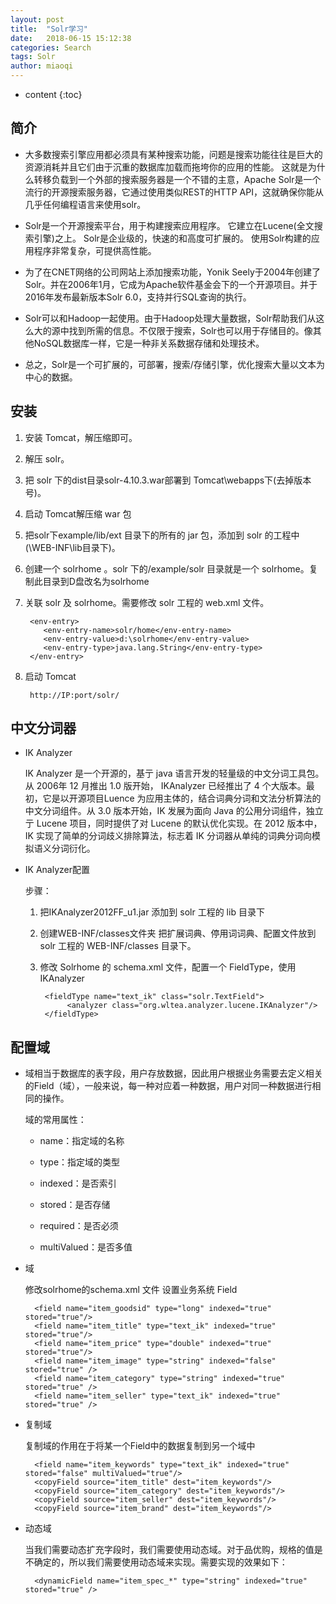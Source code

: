 ```yaml
---
layout: post
title:  "Solr学习"
date:   2018-06-15 15:12:38
categories: Search
tags: Solr
author: miaoqi
---
```


* content
{:toc} 

## 简介

* 大多数搜索引擎应用都必须具有某种搜索功能，问题是搜索功能往往是巨大的资源消耗并且它们由于沉重的数据库加载而拖垮你的应用的性能。
这就是为什么转移负载到一个外部的搜索服务器是一个不错的主意，Apache Solr是一个流行的开源搜索服务器，它通过使用类似REST的HTTP API，这就确保你能从几乎任何编程语言来使用solr。

* Solr是一个开源搜索平台，用于构建搜索应用程序。 它建立在Lucene(全文搜索引擎)之上。 Solr是企业级的，快速的和高度可扩展的。 使用Solr构建的应用程序非常复杂，可提供高性能。

* 为了在CNET网络的公司网站上添加搜索功能，Yonik Seely于2004年创建了Solr。并在2006年1月，它成为Apache软件基金会下的一个开源项目。并于2016年发布最新版本Solr 6.0，支持并行SQL查询的执行。

* Solr可以和Hadoop一起使用。由于Hadoop处理大量数据，Solr帮助我们从这么大的源中找到所需的信息。不仅限于搜索，Solr也可以用于存储目的。像其他NoSQL数据库一样，它是一种非关系数据存储和处理技术。

* 总之，Solr是一个可扩展的，可部署，搜索/存储引擎，优化搜索大量以文本为中心的数据。

## 安装

1. 安装 Tomcat，解压缩即可。

1. 解压 solr。

1. 把 solr 下的dist目录solr-4.10.3.war部署到 Tomcat\webapps下(去掉版本号)。

1. 启动 Tomcat解压缩 war 包

1. 把solr下example/lib/ext 目录下的所有的 jar 包，添加到 solr 的工程中(\WEB-INF\lib目录下)。

1. 创建一个 solrhome 。solr 下的/example/solr 目录就是一个 solrhome。复制此目录到D盘改名为solrhome  

1. 关联 solr 及 solrhome。需要修改 solr 工程的 web.xml 文件。
        
        <env-entry>
           <env-entry-name>solr/home</env-entry-name>
           <env-entry-value>d:\solrhome</env-entry-value>
           <env-entry-type>java.lang.String</env-entry-type>
        </env-entry>
    
1. 启动 Tomcat

        http://IP:port/solr/

## 中文分词器

* IK Analyzer

    IK Analyzer 是一个开源的，基亍 java 语言开发的轻量级的中文分词工具包。从 2006年 12 月推出 1.0 版开始， IKAnalyzer 已经推出了 4 个大版本。最初，它是以开源项目Luence 为应用主体的，结合词典分词和文法分析算法的中文分词组件。从 3.0 版本开始，IK 发展为面向 Java 的公用分词组件，独立亍 Lucene 项目，同时提供了对 Lucene 的默认优化实现。在 2012 版本中，IK 实现了简单的分词歧义排除算法，标志着 IK 分词器从单纯的词典分词向模拟语义分词衍化。

* IK Analyzer配置

    步骤：

    1. 把IKAnalyzer2012FF_u1.jar 添加到 solr 工程的 lib 目录下

    1. 创建WEB-INF/classes文件夹  把扩展词典、停用词词典、配置文件放到 solr 工程的 WEB-INF/classes 目录下。

    1. 修改 Solrhome 的 schema.xml 文件，配置一个 FieldType，使用 IKAnalyzer
        
            <fieldType name="text_ik" class="solr.TextField">
                 <analyzer class="org.wltea.analyzer.lucene.IKAnalyzer"/>
            </fieldType>

## 配置域

* 域相当于数据库的表字段，用户存放数据，因此用户根据业务需要去定义相关的Field（域），一般来说，每一种对应着一种数据，用户对同一种数据进行相同的操作。

    域的常用属性：
    
    * name：指定域的名称

    * type：指定域的类型

    * indexed：是否索引

    * stored：是否存储

    * required：是否必须

    * multiValued：是否多值

* 域

    修改solrhome的schema.xml 文件  设置业务系统 Field

        <field name="item_goodsid" type="long" indexed="true" stored="true"/>
        <field name="item_title" type="text_ik" indexed="true" stored="true"/>
        <field name="item_price" type="double" indexed="true" stored="true"/>
        <field name="item_image" type="string" indexed="false" stored="true" />
        <field name="item_category" type="string" indexed="true" stored="true" />
        <field name="item_seller" type="text_ik" indexed="true" stored="true" />

* 复制域

    复制域的作用在于将某一个Field中的数据复制到另一个域中

        <field name="item_keywords" type="text_ik" indexed="true" stored="false" multiValued="true"/>
        <copyField source="item_title" dest="item_keywords"/>
        <copyField source="item_category" dest="item_keywords"/>
        <copyField source="item_seller" dest="item_keywords"/>
        <copyField source="item_brand" dest="item_keywords"/>

* 动态域

    当我们需要动态扩充字段时，我们需要使用动态域。对于品优购，规格的值是不确定的，所以我们需要使用动态域来实现。需要实现的效果如下：

        <dynamicField name="item_spec_*" type="string" indexed="true" stored="true" />	





